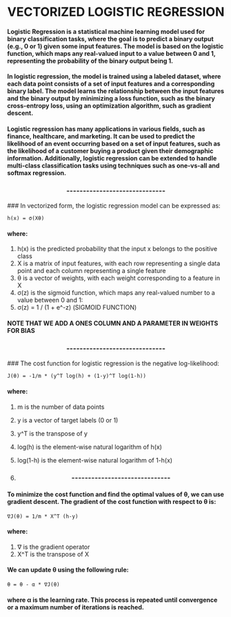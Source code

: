 <h1 align="center" >VECTORIZED LOGISTIC REGRESSION </h1>

#### Logistic Regression is a statistical machine learning model used for binary classification tasks, where the goal is to predict a binary output (e.g., 0 or 1) given some input features. The model is based on the logistic function, which maps any real-valued input to a value between 0 and 1, representing the probability of the binary output being 1.

#### In logistic regression, the model is trained using a labeled dataset, where each data point consists of a set of input features and a corresponding binary label. The model learns the relationship between the input features and the binary output by minimizing a loss function, such as the binary cross-entropy loss, using an optimization algorithm, such as gradient descent.

#### Logistic regression has many applications in various fields, such as finance, healthcare, and marketing. It can be used to predict the likelihood of an event occurring based on a set of input features, such as the likelihood of a customer buying a product given their demographic information. Additionally, logistic regression can be extended to handle multi-class classification tasks using techniques such as one-vs-all and softmax regression.  
<h3 align="center">------------------------------</h3>
### In vectorized form, the logistic regression model can be expressed as:


```h(x) = σ(Xθ)```

#### where:

1) h(x) is the predicted probability that the input x belongs to the positive class
2) X is a matrix of input features, with each row representing a single data point and each column representing a single feature
3) θ is a vector of weights, with each weight corresponding to a feature in X 
4) σ(z) is the sigmoid function, which maps any real-valued number to a value between 0 and 1:
5) σ(z) = 1 / (1 + e^-z) (SIGMOID FUNCTION)


#### NOTE THAT WE ADD A ONES COLUMN AND A PARAMETER IN WEIGHTS FOR BIAS

<h3 align="center">------------------------------</h3>
### The cost function for logistic regression is the negative log-likelihood:

```J(θ) = -1/m * (y^T log(h) + (1-y)^T log(1-h))```

#### where:

1) m is the number of data points 
2) y is a vector of target labels (0 or 1)
3) y^T is the transpose of y 
4) log(h) is the element-wise natural logarithm of h(x)
5) log(1-h) is the element-wise natural logarithm of 1-h(x)

6) <h3 align="center">------------------------------</h3>

#### To minimize the cost function and find the optimal values of θ, we can use gradient descent. The gradient of the cost function with respect to θ is:

```∇J(θ) = 1/m * X^T (h-y)```

#### where:

1) ∇ is the gradient operator 
2) X^T is the transpose of X

#### We can update θ using the following rule:

```θ = θ - α * ∇J(θ)```

#### where α is the learning rate. This process is repeated until convergence or a maximum number of iterations is reached.